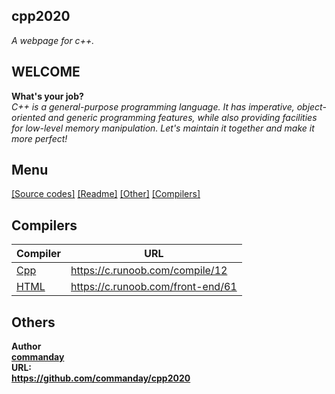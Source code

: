 ## cpp2020
*A webpage for c++.*
## WELCOME
**What's your job?**
</br>
*C++ is a general-purpose programming language. It has imperative, object-oriented and generic programming features, while also providing facilities for low-level memory manipulation. Let's maintain it together and make it more perfect!*
## Menu
[[Source codes]](https://github.com/commanday/cpp2020/tree/master/C%2B%2B%20source%20codes)
[[Readme]](https://github.com/commanday/cpp2020/blob/master/README.md)
[[Other]](https://github.com/commanday/cpp2020/tree/master/.github)
[[Compilers]](https://github.com/commanday/cpp2020/tree/master/compilers)
## Compilers
| Compiler | URL |
| ------ | ------ |
| [Cpp](https://c.runoob.com/compile/12) | https://c.runoob.com/compile/12 |
| [HTML](https://c.runoob.com/front-end/61) | https://c.runoob.com/front-end/61 |
## Others
__Author
</br>
[commanday](https://github.com/commanday)__
</br>
__URL:
</br>
https://github.com/commanday/cpp2020__
